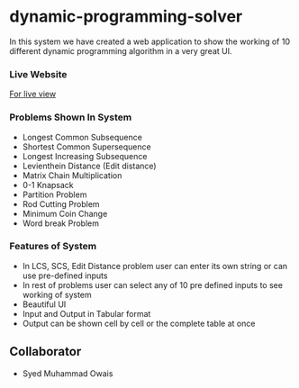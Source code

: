 # dynamic-programming-solver
In this system we have created a web application to show the working of 10 different dynamic programming algorithm in a very great UI.

### Live Website
[For live view](http://dynamic-solver.rf.gd/index.php?i=1)

### Problems Shown In System
- Longest Common Subsequence
- Shortest Common Supersequence
- Longest Increasing Subsequence
- Levienthein Distance (Edit distance)
- Matrix Chain Multiplication
- 0-1 Knapsack
- Partition Problem
- Rod Cutting Problem
- Minimum Coin Change
- Word break Problem

### Features of System
- In LCS, SCS, Edit Distance problem user can enter its own string or can use pre-defined inputs
- In rest of problems user can select any of 10 pre defined inputs to see working of system
- Beautiful UI
- Input and Output in Tabular format
- Output can be shown cell by cell or the complete table at once

## Collaborator
- Syed Muhammad Owais
